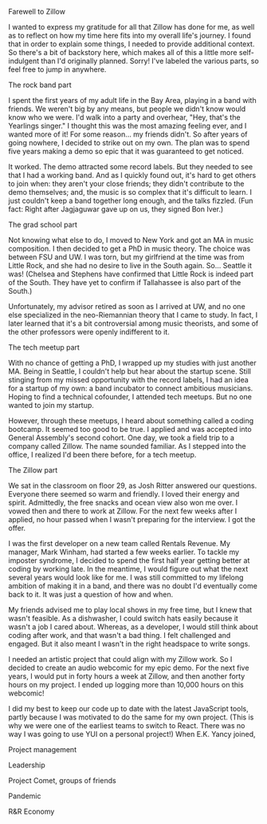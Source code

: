 Farewell to Zillow

I wanted to express my gratitude for all that Zillow has done for me, as well as to reflect on how my time here fits into my overall life's journey. I found that in order to explain some things, I needed to provide additional context. So there's a bit of backstory here, which makes all of this a little more self-indulgent than I'd originally planned. Sorry! I've labeled the various parts, so feel free to jump in anywhere.

The rock band part

I spent the first years of my adult life in the Bay Area, playing in a band with friends. We weren't big by any means, but people we didn't know would know who we were. I'd walk into a party and overhear, "Hey, that's the Yearlings singer." I thought this was the most amazing feeling ever, and I wanted more of it! For some reason… my friends didn't. So after years of going nowhere, I decided to strike out on my own. The plan was to spend five years making a demo so epic that it was guaranteed to get noticed.

It worked. The demo attracted some record labels. But they needed to see that I had a working band. And as I quickly found out, it's hard to get others to join when: they aren't your close friends; they didn't contribute to the demo themselves; and, the music is so complex that it's difficult to learn. I just couldn't keep a band together long enough, and the talks fizzled. (Fun fact: Right after Jagjaguwar gave up on us, they signed Bon Iver.)

The grad school part

Not knowing what else to do, I moved to New York and got an MA in music composition. I then decided to get a PhD in music theory. The choice was between FSU and UW. I was torn, but my girlfriend at the time was from Little Rock, and she had no desire to live in the South again. So… Seattle it was! (Chelsea and Stephens have confirmed that Little Rock is indeed part of the South. They have yet to confirm if Tallahassee is also part of the South.)

Unfortunately, my advisor retired as soon as I arrived at UW, and no one else specialized in the neo-Riemannian theory that I came to study. In fact, I later learned that it's a bit controversial among music theorists, and some of the other professors were openly indifferent to it.

The tech meetup part

With no chance of getting a PhD, I wrapped up my studies with just another MA. Being in Seattle, I couldn't help but hear about the startup scene. Still stinging from my missed opportunity with the record labels, I had an idea for a startup of my own: a band incubator to connect ambitious musicians. Hoping to find a technical cofounder, I attended tech meetups. But no one wanted to join my startup.

However, through these meetups, I heard about something called a coding bootcamp. It seemed too good to be true. I applied and was accepted into General Assembly's second cohort. One day, we took a field trip to a company called Zillow. The name sounded familiar. As I stepped into the office, I realized I'd been there before, for a tech meetup.

The Zillow part

We sat in the classroom on floor 29, as Josh Ritter answered our questions. Everyone there seemed so warm and friendly. I loved their energy and spirit. Admittedly, the free snacks and ocean view also won me over. I vowed then and there to work at Zillow. For the next few weeks after I applied, no hour passed when I wasn't preparing for the interview. I got the offer.

I was the first developer on a new team called Rentals Revenue. My manager, Mark Winham, had started a few weeks earlier. To tackle my imposter syndrome, I decided to spend the first half year getting better at coding by working late. In the meantime, I would figure out what the next several years would look like for me. I was still committed to my lifelong ambition of making it in a band, and there was no doubt I'd eventually come back to it. It was just a question of how and when.

My friends advised me to play local shows in my free time, but I knew that wasn't feasible. As a dishwasher, I could switch hats easily because it wasn't a job I cared about. Whereas, as a developer, I would still think about coding after work, and that wasn't a bad thing. I felt challenged and engaged. But it also meant I wasn't in the right headspace to write songs.

I needed an artistic project that could align with my Zillow work. So I decided to create an audio webcomic for my epic demo. For the next five years, I would put in forty hours a week at Zillow, and then another forty hours on my project. I ended up logging more than 10,000 hours on this webcomic!

I did my best to keep our code up to date with the latest JavaScript tools, partly because I was motivated to do the same for my own project. (This is why we were one of the earliest teams to switch to React. There was no way I was going to use YUI on a personal project!) When E.K. Yancy joined, 

Project management

Leadership

Project Comet, groups of friends

Pandemic

R&R
Economy